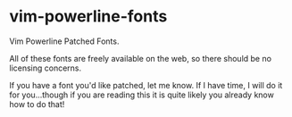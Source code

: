 vim-powerline-fonts
===================

Vim Powerline Patched Fonts. 

All of these fonts are freely available on the web, so there should be no licensing concerns.

If you have a font you'd like patched, let me know. If I have time, I will do it for you...though if you are reading this it is quite likely you already know how to do that!
